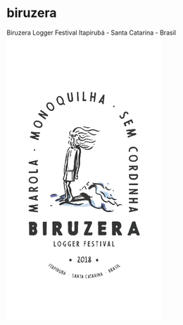 # biruzera
Biruzera Logger Festival
Itapirubá - Santa Catarina - Brasil
<img src="images/Biruzera2.gif"/>
